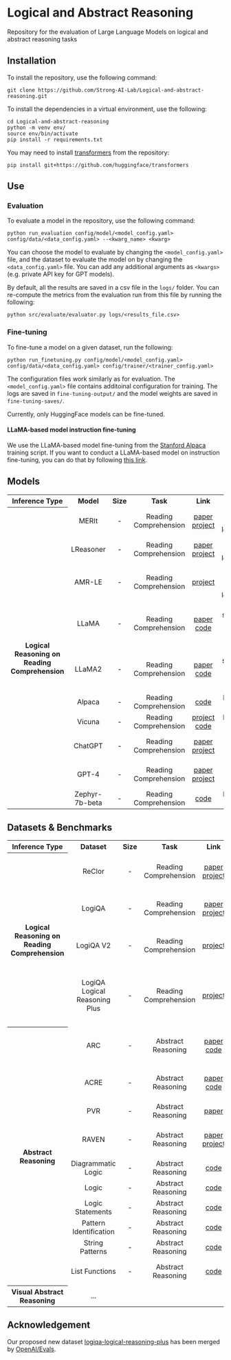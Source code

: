 # Logical and Abstract Reasoning

Repository for the evaluation of Large Language Models on logical and abstract reasoning tasks

## Installation

To install the repository, use the following command:

```
git clone https://github.com/Strong-AI-Lab/Logical-and-abstract-reasoning.git
```

To install the dependencies in a virtual environment, use the following:
```
cd Logical-and-abstract-reasoning
python -m venv env/
source env/bin/activate
pip install -r requirements.txt
```

You may need to install [transformers](https://huggingface.co/docs/transformers/index) from the repository:
```
pip install git+https://github.com/huggingface/transformers
```


## Use

### Evaluation

To evaluate a model in the repository, use the following command:
```
python run_evaluation config/model/<model_config.yaml> config/data/<data_config.yaml> --<kwarg_name> <kwarg>
```

You can choose the model to evaluate by changing the `<model_config.yaml>` file, and the dataset to evaluate the model on by changing the `<data_config.yaml>` file. You can add any additional arguments as `<kwargs>` (e.g. private API key for GPT models). 

By default, all the results are saved in a csv file in the `logs/` folder. You can re-compute the metrics from the evaluation run from this file by running the following:
```
python src/evaluate/evaluator.py logs/<results_file.csv>
```

### Fine-tuning

To fine-tune a model on a given dataset, run the following:
```
python run_finetuning.py config/model/<model_config.yaml> config/data/<data_config.yaml> config/trainer/<trainer_config.yaml>
```
The configuration files work similarly as for evaluation. The `<model_config.yaml>` file contains additoinal configuration for training. The logs are saved in `fine-tuning-output/` and the model weights are saved in `fine-tuning-saves/`.

Currently, only HuggingFace models can be fine-tuned.

#### LLaMA-based model instruction fine-tuning
We use the LLaMA-based model fine-tuning from the [Stanford Alpaca](https://github.com/tatsu-lab/stanford_alpaca) training script. If you want to conduct a LLaMA-based model on instruction fine-tuning, you can do that by following [this link](https://github.com/Strong-AI-Lab/Logical-and-abstract-reasoning/blob/main/models/README.md#llama-based-model-instruction-fine-tunning). 

## Models
<table>
  <tr>
      <th colspan="2" align="center">Inference Type</th>
      <th align="center">Model</th>
      <th align="center">Size</th>
      <th align="center">Task</th>
      <th align="center">Link</th>
      <th align="center">Remark</th>
  </tr >
  
  <tr>
      <th rowspan="10" colspan="2" align="center" valign="middle">Logical Reasoning on Reading Comprehension</th>
      <td align="center">MERIt</td>
      <td align="center">-</td>
      <td align="center">Reading Comprehension</td>
      <td align="center"> <a href="https://arxiv.org/abs/2203.00357">paper</a> <br /> <a href="https://github.com/SparkJiao/MERIt">project</a>  </td>
      <td align="center">#3 on the ReClor leaderboard</td>
  </tr>
  <tr>
      <td align="center">LReasoner</td>
      <td align="center">-</td>
      <td align="center">Reading Comprehension</td>
      <td align="center"> <a href="https://aclanthology.org/2022.findings-acl.127/">paper</a> <br /> <a href="https://github.com/WangsyGit/LReasoner">project</a>  </td>
      <td align="center">#6 on the ReClor leaderboard</td>
  </tr>
  <tr>
      <td align="center">AMR-LE</td>
      <td align="center">-</td>
      <td align="center">Reading Comprehension</td>
      <td align="center"> <a href="https://huggingface.co/qbao775/AMR-LE-DeBERTa-V2-XXLarge-Contraposition">project</a>  </td>
      <td align="center">#2 and #5 on the ReClor leaderboard</td>
  </tr>
  
  <tr>
      <td align="center">LLaMA</td>
      <td align="center">-</td>
      <td align="center">Reading Comprehension</td>
      <td align="center"> <a href="https://arxiv.org/abs/2302.13971">paper</a> <br /> <a href="https://github.com/facebookresearch/llama">code</a>  </td>
      <td align="center">Open source very large language model</td>
  </tr>
  <tr>
      <td align="center">LLaMA2</td>
      <td align="center">-</td>
      <td align="center">Reading Comprehension</td>
      <td align="center"> <a href="https://arxiv.org/abs/2307.09288">paper</a> <br /> <a href="https://huggingface.co/docs/transformers/main/model_doc/llama2">code</a>  </td>
      <td align="center">Open source very large language model</td>
  </tr>
  <tr>
      <td align="center">Alpaca</td>
      <td align="center">-</td>
      <td align="center">Reading Comprehension</td>
      <td align="center"> <a href="https://github.com/tatsu-lab/stanford_alpaca">code</a>  </td>
      <td align="center">Fine-tuned LLaMA</td>
  </tr>
  <tr>
      <td align="center">Vicuna</td>
      <td align="center">-</td>
      <td align="center">Reading Comprehension</td>
      <td align="center"> <a href="https://vicuna.lmsys.org/">project</a> </br> <a href="https://github.com/lm-sys/FastChat">code</a></td>
      <td align="center">Fine-tuned LLaMA</td>
  </tr>
  <tr>
      <td align="center">ChatGPT</td>
      <td align="center">-</td>
      <td align="center">Reading Comprehension</td>
      <td align="center"> <a href="https://arxiv.org/abs/2005.14165">paper</a> <br/><a href="https://openai.com/blog/chatgpt">project</a> </td>
      <td align="center">Use api to do prompt tuning</td>
  </tr>
  <tr>
      <td align="center">GPT-4</td>
      <td align="center">-</td>
      <td align="center">Reading Comprehension</td>
      <td align="center"> <a href="https://arxiv.org/abs/2303.08774">paper</a> <br/><a href="https://openai.com/product/gpt-4">project</a> </td>
      <td align="center">Use api to do prompt tuning</td>
  </tr>
  <tr>
      <td align="center">Zephyr-7b-beta</td>
      <td align="center">-</td>
      <td align="center">Reading Comprehension</td>
      <td align="center"> <a href="https://huggingface.co/HuggingFaceH4/zephyr-7b-beta">code</a> </td>
      <td align="center">Fine-tuned Mistral-7b</td>
  </tr>
</table>

## Datasets & Benchmarks

<table>
  <tr>
      <th colspan="2" align="center">Inference Type</th>
      <th align="center">Dataset</th>
      <th align="center">Size</th>
      <th align="center">Task</th>
      <th align="center">Link</th>
      <th align="center">Remark</th>
  </tr >
  
  <tr>
      <th rowspan="4" colspan="2" align="center" valign="middle">Logical Reasoning on Reading Comprehension</th>
      <td align="center">ReClor</td>
      <td align="center">-</td>
      <td align="center">Reading Comprehension</td>
      <td align="center"> <a href="https://openreview.net/pdf?id=HJgJtT4tvB">paper</a> <br /> <a href="https://whyu.me/reclor/">project</a>  </td>
      <td align="center">Logical reasoning reading comprehension</td>
  </tr>
  <tr>
      <td align="center">LogiQA</td>
      <td align="center">-</td>
      <td align="center">Reading Comprehension</td>
      <td align="center"> <a href="https://www.ijcai.org/proceedings/2020/0501.pdf">paper</a> <br /> <a href="https://github.com/lgw863/LogiQA-dataset">project</a>  </td>
      <td align="center">Logical reasoning reading comprehension</td>
  </tr>
  <tr>
      <td align="center">LogiQA V2</td>
      <td align="center">-</td>
      <td align="center">Reading Comprehension</td>
      <td align="center"> <a href="https://github.com/openai/evals/pull/470">project</a>  </td>
      <td align="center">Logical reasoning reading comprehension</td>
  </tr>
  <tr>
      <td align="center">LogiQA Logical Reasoning Plus</td>
      <td align="center">-</td>
      <td align="center">Reading Comprehension</td>
      <td align="center"> <a href="https://github.com/openai/evals/pull/648">project</a>  </td>
      <td align="center">Logical reasoning reading comprehension for out-of-distribution evaluation</td>
  </tr>
  
  <tr>
      <th rowspan="10" colspan="2" align="center" valign="middle">Abstract Reasoning</th>
      <td align="center">ARC</td>
      <td align="center">-</td>
      <td align="center">Abstract Reasoning</td>
      <td align="center"> <a href="https://arxiv.org/abs/1911.01547">paper</a> <br /> <a href="https://github.com/fchollet/ARC">code</a>  </td>
      <td align="center">Text version of a Visual Abstract Reasoning task</td>
  </tr>
  <tr>
      <td align="center">ACRE</td>
      <td align="center">-</td>
      <td align="center">Abstract Reasoning</td>
      <td align="center"> <a href="http://arxiv.org/abs/2103.14232">paper</a> <br /> <a href="https://github.com/WellyZhang/ACRE">code</a>  </td>
      <td align="center">Text version of a Visual Abstract Reasoning task</td>
  </tr>
  <tr>
      <td align="center">PVR</td>
      <td align="center">-</td>
      <td align="center">Abstract Reasoning</td>
      <td align="center"> <a href="http://arxiv.org/abs/2107.12580">paper</a> </td>
      <td align="center">Abstract Reasoning task</td>
  </tr>
  <tr>
      <td align="center">RAVEN</td>
      <td align="center">-</td>
      <td align="center">Abstract Reasoning</td>
      <td align="center"> <a href="https://openaccess.thecvf.com/content_CVPR_2019/html/Zhang_RAVEN_A_Dataset_for_Relational_and_Analogical_Visual_REasoNing_CVPR_2019_paper.html">paper</a> <br /> <a href="http://wellyzhang.github.io/project/raven.html">project</a>  </td>
      <td align="center">Text version of a Visual Abstract Reasoning task</td>
  </tr>
  <tr>
      <td align="center">Diagrammatic Logic</td>
      <td align="center">-</td>
      <td align="center">Abstract Reasoning</td>
      <td align="center"> <a href="https://github.com/openai/evals/tree/main/evals/registry/data/diagrammatic_logic">code</a> </td>
      <td align="center">Extracted from OpenAI Evals</td>
  </tr>
  <tr>
      <td align="center">Logic</td>
      <td align="center">-</td>
      <td align="center">Abstract Reasoning</td>
      <td align="center"> <a href="https://github.com/openai/evals/tree/main/evals/registry/data/logic">code</a> </td>
      <td align="center">Extracted from OpenAI Evals</td>
  </tr>
  <tr>
      <td align="center">Logic Statements</td>
      <td align="center">-</td>
      <td align="center">Abstract Reasoning</td>
      <td align="center"> <a href="https://github.com/openai/evals/tree/main/evals/registry/data/logic-statements">code</a> </td>
      <td align="center">Extracted from OpenAI Evals</td>
  </tr>
  <tr>
      <td align="center">Pattern Identification</td>
      <td align="center">-</td>
      <td align="center">Abstract Reasoning</td>
      <td align="center"> <a href="https://github.com/openai/evals/tree/main/evals/registry/data/pattern_identification">code</a> </td>
      <td align="center">Extracted from OpenAI Evals</td>
  </tr>
  <tr>
      <td align="center">String Patterns</td>
      <td align="center">-</td>
      <td align="center">Abstract Reasoning</td>
      <td align="center"> <a href="https://github.com/openai/evals/tree/b592da66b33c103da42b6a6c8da40d8a3ea268d3/evals/registry/data/string_patterns">code</a> </td>
      <td align="center">Extracted from OpenAI Evals</td>
  </tr>
  <tr>
      <td align="center">List Functions</td>
      <td align="center">-</td>
      <td align="center">Abstract Reasoning</td>
      <td align="center"> <a href="https://github.com/google/BIG-bench/tree/main/bigbench/benchmark_tasks/list_functions">code</a> </td>
      <td align="center">Extracted from Google BIG-bench</td>
  </tr>
  
  <tr>
      <th rowspan="1" colspan="2" align="center" valign="middle">Visual Abstract Reasoning</th>
      <td align="center"> ... </td>
      <td align="center"> </td>
      <td align="center"> </td>
      <td align="center"> </td>
      <td align="center"> </td>
  </tr>
</table>

## Acknowledgement
Our proposed new dataset [logiqa-logical-reasoning-plus](https://bit.ly/3MVjZNP) has been merged by [OpenAI/Evals](https://github.com/openai/evals).

